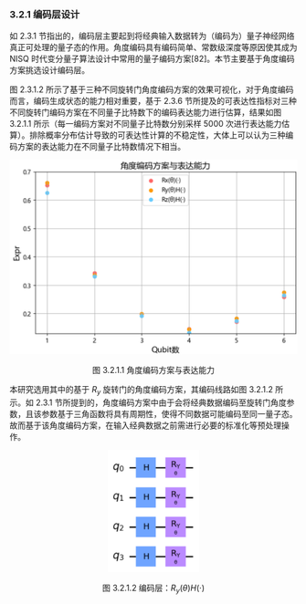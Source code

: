 ### 3.2.1 编码层设计

如 2.3.1 节指出的，编码层主要起到将经典输入数据转为（编码为）量子神经网络真正可处理的量子态的作用。角度编码具有编码简单、常数级深度等原因使其成为 NISQ 时代变分量子算法设计中常用的量子编码方案[82]。本节主要基于角度编码方案挑选设计编码层。

图 2.3.1.2 所示了基于三种不同旋转门角度编码方案的效果可视化，对于角度编码而言，编码生成状态的能力相对重要，基于 2.3.6 节所提及的可表达性指标对三种不同旋转门编码方案在不同量子比特数下的编码表达能力进行估算，结果如图 3.2.1.1 所示（每一编码方案对不同量子比特数分别采样 5000 次进行表达能力估算）。排除概率分布估计导致的可表达性计算的不稳定性，大体上可以认为三种编码方案的表达能力在不同量子比特数情况下相当。

<center>
<img src="../../Image/3/3.2/3.2.1/1.png">

<label>图 3.2.1.1 角度编码方案与表达能力</label>
</center>

本研究选用其中的基于 $R_y$ 旋转门的角度编码方案，其编码线路如图 3.2.1.2 所示。如 2.3.1 节所提到的，角度编码方案中由于会将经典数据编码至旋转门角度参数，且该参数基于三角函数将具有周期性，使得不同数据可能编码至同一量子态。故而基于该角度编码方案，在输入经典数据之前需进行必要的标准化等预处理操作。

<center>
<img src="../../Image/3/3.2/3.2.1/2.png" width=160>

<label>图 3.2.1.2 编码层：$R_y(\theta)H(·)$</label>
</center>
